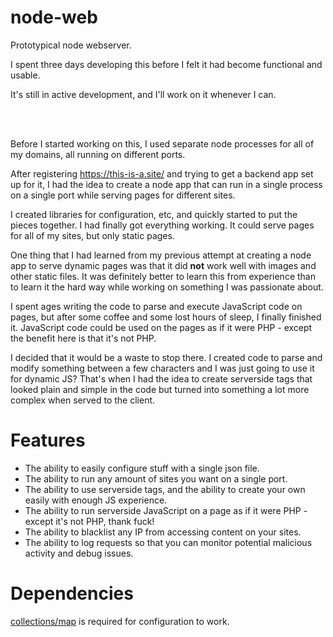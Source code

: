 # node-web
<p>Prototypical node webserver.</p>
<p>I spent three days developing this before I felt it had become functional and usable.</p>
<p>It's still in active development, and I'll work on it whenever I can.</p>
<br><br>
<p>Before I started working on this, I used separate node processes for all of my domains, all running on different ports.</p>
<p>After registering <a href="https://this-is-a.site/">https://this-is-a.site/</a> and trying to get a backend app set up for it, I had the idea to create a node app that can run in a single process on a single port while serving pages for different sites.</p>
<p>I created libraries for configuration, etc, and quickly started to put the pieces together. I had finally got everything working. It could serve pages for all of my sites, but only static pages.</p>
<p>One thing that I had learned from my previous attempt at creating a node app to serve dynamic pages was that it did <b>not</b> work well with images and other static files. It was definitely better to learn this from experience than to learn it the hard way while working on something I was passionate about.</p>
<p>I spent ages writing the code to parse and execute JavaScript code on pages, but after some coffee and some lost hours of sleep, I finally finished it. JavaScript code could be used on the pages as if it were PHP - except the benefit here is that it's not PHP.</p>
<p>I decided that it would be a waste to stop there. I created code to parse and modify something between a few characters and I was just going to use it for dynamic JS? That's when I had the idea to create serverside tags that looked plain and simple in the code but turned into something a lot more complex when served to the client.</p>

# Features #

* The ability to easily configure stuff with a single json file.
* The ability to run any amount of sites you want on a single port.
* The ability to use serverside tags, and the ability to create your own easily with enough JS experience.
* The ability to run serverside JavaScript on a page as if it were PHP - except it's not PHP, thank fuck!
* The ability to blacklist any IP from accessing content on your sites.
* The ability to log requests so that you can monitor potential malicious activity and debug issues.

# Dependencies
<p><a href="http://www.collectionsjs.com/map">collections/map</a> is required for configuration to work.</p>
